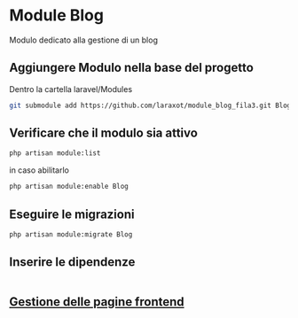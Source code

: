 # Module Blog
Modulo dedicato alla gestione di un blog

## Aggiungere Modulo nella base del progetto
Dentro la cartella laravel/Modules

```bash
git submodule add https://github.com/laraxot/module_blog_fila3.git Blog
```

## Verificare che il modulo sia attivo
```bash
php artisan module:list
```
in caso abilitarlo
```bash
php artisan module:enable Blog
```

## Eseguire le migrazioni
```bash
php artisan module:migrate Blog
```

## Inserire le dipendenze
```bash
```

## [Gestione delle pagine frontend](docs/pages.md)
